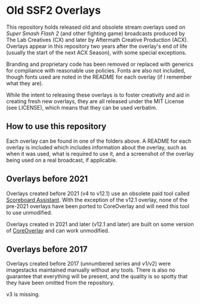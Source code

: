# Old SSF2 Overlays
This repository holds released old and obsolete stream overlays used on *Super Smash Flash 2* (and other fighting game) broadcasts produced by The Lab Creatives (CX) and later by Aftermath Creative Production (ACX). Overlays appear in this repository two years after the overlay's end of life (usually the start of the next ACX Season), with some special exceptions.

Branding and proprietary code has been removed or replaced with generics for compliance with reasonable use policies. Fonts are also not included, though fonts used are noted in the README for each overlay (if I remember what they are).

While the intent to releasing these overlays is to foster creativity and aid in creating fresh new overlays, they are all released under the MIT License (see LICENSE), which means that they can be used verbatim.

## How to use this repository
Each overlay can be found in one of the folders above. A README for each overlay is included which includes information about the overlay, such as when it was used, what is required to use it, and a screenshot of the overlay being used on a real broadcast, if applicable.

## Overlays before 2021
Overlays created before 2021 (v4 to v12.1) use an obsolete paid tool called [Scoreboard Assistant](https://obsproject.com/forum/resources/scoreboard-assistant.112/). With the exception of the v12.1 overlay, none of the pre-2021 overlays have been ported to CoreOverlay and will need this tool to use unmodified.

Overlays created in 2021 and later (v12.1 and later) are built on some version of [CoreOverlay](https://github.com/doqfgc/CoreOverlay) and can work unmodified.

## Overlays before 2017
Overlays created before 2017 (unnumbered series and v1/v2) were imagestacks maintained manually without any tools. There is also no guarantee that everything will be present, and the quality is so spotty that they have been omitted from the repository.

v3 is missing.